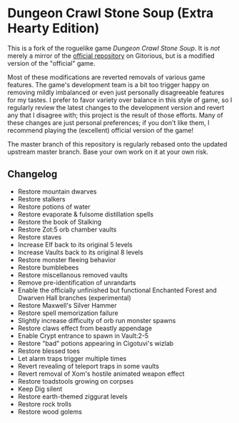 Dungeon Crawl Stone Soup (Extra Hearty Edition)
===============================================

This is a fork of the roguelike game *Dungeon Crawl Stone Soup*. It is *not* merely a mirror of the [official repository](http://gitorious.org/crawl) on Gitorious, but is a modified version of the "official" game.

Most of these modifications are reverted removals of various game features. The game's development team is a bit too trigger happy on removing mildly imbalanced or even just personally disagreeable features for my tastes. I prefer to favor variety over balance in this style of game, so I regularly review the latest changes to the development version and revert any that I disagree with; this project is the result of those efforts. Many of these changes are just personal preferences; if you don't like them, I recommend playing the (excellent) official version of the game!

The master branch of this repository is regularly rebased onto the updated upstream master branch. Base your own work on it at your own risk.

Changelog
---------

  - Restore mountain dwarves
  - Restore stalkers
  - Restore potions of water
  - Restore evaporate & fulsome distillation spells
  - Restore the book of Stalking
  - Restore Zot:5 orb chamber vaults
  - Restore staves
  - Increase Elf back to its original 5 levels
  - Increase Vaults back to its original 8 levels
  - Restore monster fleeing behavior
  - Restore bumblebees
  - Restore miscellanous removed vaults
  - Remove pre-identification of unrandarts
  - Enable the officially unfinished but functional Enchanted Forest and Dwarven Hall branches (experimental)
  - Restore Maxwell's Silver Hammer
  - Restore spell memorization failure
  - Slightly increase difficulty of orb run monster spawns
  - Restore claws effect from beastly appendage
  - Enable Crypt entrance to spawn in Vault:2-5
  - Restore "bad" potions appearing in Cigotuvi's wizlab
  - Restore blessed toes
  - Let alarm traps trigger multiple times
  - Revert revealing of teleport traps in some vaults
  - Revert removal of Xom's hostile animated weapon effect
  - Restore toadstools growing on corpses
  - Keep Dig silent
  - Restore earth-themed ziggurat levels
  - Restore rock trolls
  - Restore wood golems

